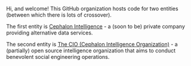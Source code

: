 Hi, and welcome! This GitHub organization hosts code for two entities (between which there is lots of crossover).

The first entity is [Cephalon Intelligence](https://www.cephalon.io) - a (soon to be) private company providing alternative data services.

The second entity is [The CIO (Cephalon Intelligence Organization)](https://www.thecio.wiki) - a (partially) open source intelligence organization that aims to conduct benevolent social engineering operations.

